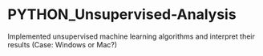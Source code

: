 # PYTHON_Unsupervised-Analysis
Implemented unsupervised machine learning algorithms and interpret their results (Case: Windows or Mac?)
